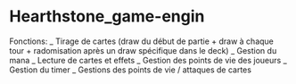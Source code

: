 # Hearthstone_game-engin

Fonctions:
_ Tirage de cartes (draw du début de partie + draw à chaque tour + radomisation après un draw spécifique dans le deck)
_ Gestion du mana
_ Lecture de cartes et effets
_ Gestion des points de vie des joueurs
_ Gestion du timer
_ Gestions des points de vie / attaques de cartes